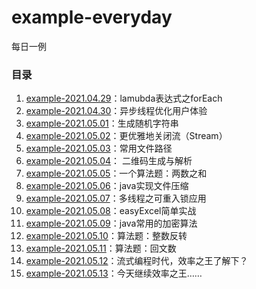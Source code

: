 # example-everyday
每日一例



### 目录

1. [example-2021.04.29](./example-2021.04.29)：lamubda表达式之forEach
2. [example-2021.04.30](./example-2021.04.30)：异步线程优化用户体验
3. [example-2021.05.01](./example-2021.05.01)：生成随机字符串
4. [example-2021.05.02](./example-2021.05.02)：更优雅地关闭流（Stream）
5. [example-2021.05.03](./example-2021.05.03)：常用文件路径
6. [example-2021.05.04](./example-2021.05.04)： 二维码生成与解析
7. [example-2021.05.05](./example-2021.05.05)：一个算法题：两数之和
8. [example-2021.05.06](./example-2021.05.06)：java实现文件压缩
9. [example-2021.05.07](./example-2021.05.07)：多线程之可重入锁应用
10. [example-2021.05.08](./example-2021.05.08)：easyExcel简单实战
11. [example-2021.05.09](./example-2021.05.09)：java常用的加密算法
12. [example-2021.05.10](./example-2021.05.10)：算法题：整数反转
13. [example-2021.05.11](./example-2021.05.11)：算法题：回文数
14. [example-2021.05.12](/example-2021.05.12)：流式编程时代，效率之王了解下？
15. [example-2021.05.13](./example-2021.05.13)：今天继续效率之王……

